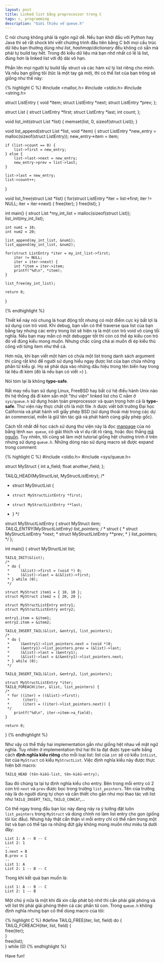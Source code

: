 ```yaml
---
layout: post
title: Linked list bằng preprocessor trong C
tags: c, programming
description: "Giới thiệu về queue.h"
---
```


C nói chung không phải là ngôn ngữ dễ. Nếu bạn khởi đầu với Python hay Java thì sẽ rất shock khi viết chương trình đầu tiên bằng C bởi mọi cấu trúc dữ liệu bạn thường dùng như *list*, *hashmap*/*dictionary* đều không có sẵn mà phải tự build tay hết. Trong đó kiểu dữ liệu mà bạn nhớ nhất có lẽ là list, đúng hơn là linked list với độ dài vô hạn.

Phần lớn mọi người tự build lấy struct và các hàm xử lý list riêng cho mình. Và nếu bạn giống tôi (tức là một tay gà mờ), thì có thể list của bạn trông sẽ giống như thế này:

{% highlight C %}
#include <malloc.h>
#include <stdio.h>
#include <string.h>

struct ListEntry {
    void *item;
    struct ListEntry *next;
    struct ListEntry *prev;
};

struct List {
    struct ListEntry *first;
    struct ListEntry *last;
    int count;
};

void list_init(struct List *list) {
    memset(list, 0, sizeof(struct List));
}

void list_append(struct List *list, void *item) {
    struct ListEntry *new_entry = malloc(sizeof(struct ListEntry));
    new_entry->item = item;

    if (list->count == 0) {
        list->first = new_entry;
    } else {
        list->last->next = new_entry;
        new_entry->prev = list->last;
    }

    list->last = new_entry;
    list->count++;
}

void list_free(struct List *list) {
    for(struct ListEntry *iter = list->first;
        iter != NULL;
        iter = iter->next) {
        free(iter);
    }
    free(list);
}

int main() {
    struct List *my_int_list = malloc(sizeof(struct List));
    list_init(my_int_list);

    int num1 = 10;
    int num2 = 20;

    list_append(my_int_list, &num1);
    list_append(my_int_list, &num2);

    for(struct ListEntry *iter = my_int_list->first;
        iter != NULL;
        iter = iter->next) {
        int *item = iter->item;
        printf("%d\n", *item);
    }

    list_free(my_int_list);

    return 0;
}

{% endhighlight %}

Thiết kế này nói chung là hoạt động tốt nhưng có một điểm cực kỳ bất lợi là sử dụng con trỏ void. Khi debug, bạn vẫn có thể traverse qua list của bạn bằng tay nhưng các entry trong list sẽ hiện ra là một con trỏ void vô cùng tối nghĩa. Nếu bạn may mắn có một debugger tốt thì còn có thể ép kiểu con trỏ đó về đúng kiểu mong muốn. Nhưng chắc cũng chả ai muốn đi ép kiểu thủ công với từng item như thế cả.

Hơn nữa, khi bạn viết một hàm có chứa một list trong danh sách argument thì cũng rất khó để người sử dụng hiểu ngay được list của bạn chứa những phần tử kiểu gì. Họ sẽ phải dựa vào những dấu hiệu trong tên biến hay trong tài liệu đi kèm (đó là nếu bạn có viết =) ).

Nói tóm lại là không **type-safe**.

Rất may nếu bạn sử dụng Linux, FreeBSD hay bất cứ hệ điều hành Unix nào thì hệ thống đã đi kèm sẵn một "thư viện" linked list cho C nằm ở `sys/queue.h` sử dụng hoàn toàn preprocessor và quan trọng hơn cả là **type-safe**. Thư viện này thực chất chỉ là một file .h được viết bởi trường Đại học California và phát hành với giấy phép BSD (sử dụng thoải mái trong các dự án commercial, miễn là giữ tên tác giả và phát hành cùng giấy phép gốc).

Cách tốt nhất để học cách sử dụng thư viện này là đọc [manpage][2] của nó bằng lệnh `man queue`, có giải thích và ví dụ rất rõ ràng, hoặc đọc thẳng [mã nguồn][1]. Tuy nhiên, tôi cũng sẽ làm một tutorial giống hệt chương trình ở trên nhưng sử dụng `queue.h`. Những dòng nào sử dụng macro sẽ được expand trong comment:

[1]: http://fxr.watson.org/fxr/source/sys/queue.h
[2]: http://www.freebsd.org/cgi/man.cgi?query=queue

{% highlight C %}
#include <stdio.h>
#include <sys/queue.h>

struct MyStruct {
    int a_field;
    float another_field;
};

TAILQ_HEAD(MyStructList, MyStructListEntry);
/*
 * struct MyStructList {
 *     struct MyStructListEntry *first;
 *     struct MyStructListEntry **last;
 * }
 */

struct MyStructListEntry {
    struct MyStruct *item;
    TAILQ_ENTRY(MyStructListEntry) list_pointers;
    /*
     * struct {
     *     struct MyStructListEntry *next;
     *     struct MyStructListEntry **prev;
     * } list_pointers;
     */
};

int main()
{
    struct MyStructList list;

    TAILQ_INIT(&list);
    /*
     * do {
     *     (&list)->first = (void *) 0;
     *     (&list)->last = &(&list)->first;
     * } while (0);
     */

    struct MyStruct item1 = { 10, 10 };
    struct MyStruct item2 = { 20, 20 };

    struct MyStructListEntry entry1;
    struct MyStructListEntry entry2;

    entry1.item = &item1;
    entry2.item = &item2;

    TAILQ_INSERT_TAIL(&list, &entry1, list_pointers);
    /*
     * do {
     *     (&entry1)->list_pointers.next = (void *)0;
     *     (&entry1)->list_pointers.prev = (&list)->last;
     *     (&list)->last = (&entry1);
     *     (&list)->last = &(&entry1)->list_pointers.next;
     * } while (0);
     */

    TAILQ_INSERT_TAIL(&list, &entry2, list_pointers);

    struct MyStructListEntry *iter;
    TAILQ_FOREACH(iter, &list, list_pointers) {
    /*
     * for ((iter) = ((&list)->first);
     *      (iter);
     *      (iter) = ((iter)->list_pointers.next)) {
     */
        printf("%d\n", iter->item->a_field);
    }

    return 0;
}
{% endhighlight %}

Như vậy có thể thấy hai implementation gần như giống hệt nhau về mặt ngữ nghĩa. Tuy nhiên ở implementation thứ hai thì ta đạt được type-safe bằng cách **định nghĩa kiểu riêng** cho mỗi loại list: list của `int` sẽ có kiểu `IntList`, list của `MyStruct` có kiểu `MyStructList`. Việc định nghĩa kiểu này được thực hiện bởi macro:

```
TAILQ_HEAD (tên-kiểu-list, tên-kiểu-entry);
```

Sau đó chúng ta lại tự định nghĩa kiểu cho entry. Bên trong mỗi entry có 2 con trỏ `next` và `prev` được bọc trong trường `list_pointers`. Tên của trường này là do người dùng tự chọn và cần thiết cho gần như mọi thao tác với list như `TAILQ_INSERT_TAIL`, `TAILQ_CONCAT`,...

Có thể ngay trong đầu bạn lúc này đang nảy ra ý tưởng đặt luôn `list_pointers` trong `MyStruct` và dùng chính nó làm list entry cho gọn (giống tôi lúc đầu). Nhưng hãy thật cẩn thận vì mỗi entry chỉ có thể nằm trong một list và  bạn có thể tạo ra những đứt gãy không mong muốn như miêu tả dưới đây:

```
List 1: A -- B -- C
List 2: 1
--
1.next = B
B.prev = 1
--
List 1: A
List 2: 1 -- B -- C
```

Trong khi kết quả bạn muốn là:

```
List 1: A -- B -- C
List 2: 1 -- B
```

Một chú ý nữa là một khi đã xin cấp phát bộ nhớ thì cần phải giải phóng và với list thì phải giải phóng thêm cả các phần tử con. Trong `queue.h` không định nghĩa nhưng bạn có thể dùng macro của tôi:

{% highlight C %}
#define TAILQ_FREE(iter, list, field) do {  \
    TAILQ_FOREACH(iter, list, field) {      \
        free(iter);                         \
    }                                       \
    free(list);                             \
} while (0)
{% endhighlight %}

Have fun!
